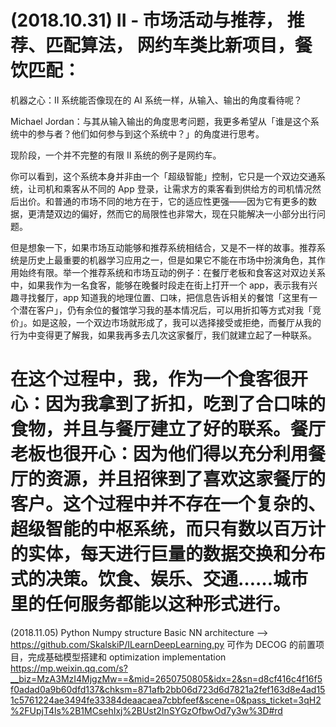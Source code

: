 (2018.10.31)
II - 市场活动与推荐， 推荐、匹配算法， 网约车类比新项目，餐饮匹配：
=============================================================================================================================
机器之心：II 系统能否像现在的 AI 系统一样，从输入、输出的角度看待呢？

Michael Jordan：与其从输入输出的角度思考问题，我更多希望从「谁是这个系统中的参与者？他们如何参与到这个系统中？」的角度进行思考。

现阶段，一个并不完整的有限 II 系统的例子是网约车。

你可以看到，这个系统本身并非由一个「超级智能」控制，它只是一个双边交通系统，让司机和乘客从不同的 App 登录，让需求方的乘客看到供给方的司机情况然后出价。和普通的市场不同的地方在于，它的适应性更强——因为它有更多的数据，更清楚双边的偏好，然而它的局限性也非常大，现在只能解决一小部分出行问题。

但是想象一下，如果市场互动能够和推荐系统相结合，又是不一样的故事。推荐系统是历史上最重要的机器学习应用之一，但是如果它不能在市场中扮演角色，其作用始终有限。举一个推荐系统和市场互动的例子：在餐厅老板和食客这对双边关系中，如果我作为一名食客，能够在晚餐时段走在街上打开一个 app，表示我有兴趣寻找餐厅，app 知道我的地理位置、口味，把信息告诉相关的餐馆「这里有一个潜在客户」，仍有余位的餐馆学习我的基本情况后，可以用折扣等方式对我「竞价」。如是这般，一个双边市场就形成了，我可以选择接受或拒绝，而餐厅从我的行为中变得更了解我，如果我再多去几次这家餐厅，我们就建立起了一种联系。

在这个过程中，我，作为一个食客很开心：因为我拿到了折扣，吃到了合口味的食物，并且与餐厅建立了好的联系。餐厅老板也很开心：因为他们得以充分利用餐厅的资源，并且招徕到了喜欢这家餐厅的客户。这个过程中并不存在一个复杂的、超级智能的中枢系统，而只有数以百万计的实体，每天进行巨量的数据交换和分布式的决策。饮食、娱乐、交通……城市里的任何服务都能以这种形式进行。
=============================================================================================================================

(2018.11.05)
Python Numpy structure Basic NN architecture --> https://github.com/SkalskiP/ILearnDeepLearning.py
可作为 DECOG 的前置项目，完成基础模型搭建和 optimization implementation
https://mp.weixin.qq.com/s?__biz=MzA3MzI4MjgzMw==&mid=2650750805&idx=2&sn=d8cf416c4f16f5f0adad0a9b60dfd137&chksm=871afb2bb06d723d6d7821a2fef163d8e4ad151c5761224ae3494fe33384deaacaea7cbbfeef&scene=0&pass_ticket=3qH2%2FUpjT4ls%2B1MCsehIxj%2BUst2InSYGzOfbwOd7y3w%3D#rd
